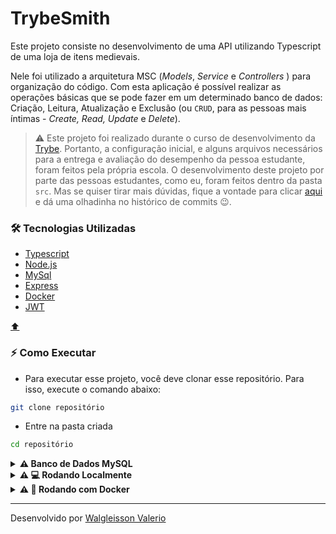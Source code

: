 # TrybeSmith

Este projeto consiste no desenvolvimento de uma API utilizando Typescript de uma loja de itens medievais. 

Nele foi utilizado a arquitetura MSC (*Models*, *Service* e *Controllers* ) para organização do código. Com esta aplicação é possível realizar as operações básicas que se pode fazer em um determinado banco de dados: Criação, Leitura, Atualização e Exclusão (ou `CRUD`, para as pessoas mais íntimas - *Create, Read, Update* e *Delete*).

> ⚠️ Este projeto foi realizado durante o curso de desenvolvimento da [Trybe](https://www.betrybe.com/). Portanto, a configuração inicial, e alguns arquivos necessários para a entrega e avaliação do desempenho da pessoa estudante, foram feitos pela própria escola. O desenvolvimento deste projeto por parte das pessoas estudantes, como eu, foram feitos dentro da pasta `src`. Mas se quiser tirar mais dúvidas, fique a vontade para clicar [aqui](https://github.com/walgleisson-valerio/trybesmith/commits/main) e dá uma olhadinha no histórico de commits 😉.
> 

### 🛠️ Tecnologias Utilizadas

- [Typescript](https://www.typescriptlang.org/pt/docs/)
- [Node.js](https://nodejs.org/pt-br/docs/)
- [MySql](https://dev.mysql.com/doc/)
- [Express](https://expressjs.com/pt-br/)
- [Docker](https://docs.docker.com/)
- [JWT](https://jwt.io/introduction)

[⬆️](#trybesmith)

### ⚡ Como Executar

- Para executar esse projeto, você deve clonar esse repositório. Para isso, execute o comando abaixo:

```bash
git clone repositório
```

- Entre na pasta criada

```sh
cd repositório
```
<details id=bd>
<summary><strong>⚠️ Banco de Dados MySQL</strong></summary>

⚠️ Para rodar essa aplicação você precisar ter o Mysql instalado e rodando em sua máquina.

- Use o comando abaixo, substituindo onde necessário pelas suas credencias do Mysql.
    
    ```sh
    mysql -r <your-username> -p
    ```
    
- Crie o banco, as tabelas e popule-as copiando o script no terminal. Esse script também está disponível no arquivo `trybesmith.sql`.
    
    ```sql
    DROP SCHEMA IF EXISTS Trybesmith;
    CREATE SCHEMA IF NOT EXISTS Trybesmith;
    
    CREATE TABLE Trybesmith.Users (
      id INTEGER AUTO_INCREMENT PRIMARY KEY NOT NULL,
      username TEXT NOT NULL,
      classe TEXT NOT NULL,
      level INTEGER NOT NULL,
      password TEXT NOT NULL
    );
    
    CREATE TABLE Trybesmith.Orders (
      id INTEGER AUTO_INCREMENT PRIMARY KEY NOT NULL,
      userId INTEGER,
      FOREIGN KEY (userId) REFERENCES Trybesmith.Users (id)
    );
    
    CREATE TABLE Trybesmith.Products (
      id INTEGER AUTO_INCREMENT PRIMARY KEY NOT NULL,
      name TEXT NOT NULL,
      amount TEXT NOT NULL,
      orderId INTEGER,
      FOREIGN KEY (orderId) REFERENCES Trybesmith.Orders (id)
    );
    
    INSERT INTO
      Trybesmith.Users (username, classe, level, password)
    VALUES
      ("reigal", "Guerreiro", 10, "1dragaonoceu");
    
    INSERT INTO
      Trybesmith.Users (username, classe, level, password)
    VALUES
      ("vyrion", "Inventor", 8, "pagandodividas");
    
    INSERT INTO
      Trybesmith.Users (username, classe, level, password)
    VALUES
      ("yraa", "Ladina", 5, "valarmorg");
    
    INSERT INTO
      Trybesmith.Orders (userId)
    VALUES
      (1);
    
    INSERT INTO
      Trybesmith.Orders (userId)
    VALUES
      (3);
    
    INSERT INTO
      Trybesmith.Orders (userId)
    VALUES
      (2);
    
    INSERT INTO
      Trybesmith.Products (name, amount)
    VALUES
      ("Espada curta", "10 peças de ouro");
    
    INSERT INTO
      Trybesmith.Products (name, amount, orderId)
    VALUES
      (
        "Escudo desnecessariamente grande",
        "20 peças de ouro",
        1
      );
    
    INSERT INTO
      Trybesmith.Products (name, amount, orderId)
    VALUES
      ("Adaga de Aço Valírico", "1 peça de ouro", 2);
    
    INSERT INTO
      Trybesmith.Products (name, amount, orderId)
    VALUES
      ("Colar de fogo", "1 peça de ouro", 2);
    
    INSERT INTO
      Trybesmith.Products (name, amount, orderId)
    VALUES
      ("Engenhoca aleatória", "15 peças de ouro", 3);
    ```
    
    > 💡 Você pode optar por usar o workbench ao invés do terminal.
    > 

⚠️ Além disso, será necessário a criação do arquivo `.env` na pasta do backend, para adicionar as informações necessárias sobre o banco de dados, conforme o arquivo `.env.exemplo`

[⬆️](#trybesmith)
</details>

<details>
<summary><strong>⚠️ 💻 Rodando Localmente</strong></summary>

- Instale as dependências, caso existam, com:
    
    ```sh
    npm install
    ```
    
- Execute o comando para iniciar a aplicação
    
    ```sh
    npm start
    ```
    
- Dentro do arquivo `package.json`existem alguns scripts úteis para desenvolvimento. Não se esqueça de dar um conferida nele caso se interesse 😉.

[⬆️](#trybesmith)
</details>

<details>
<summary><strong>⚠️ 🐳 Rodando com Docker</strong></summary>

- ⚠️ Importante ⚠️
    
    ⚠️ Seu **docker-compose** precisa estar na versão **1.29** ou **superior**. [Veja aqui](https://www.digitalocean.com/community/tutorials/how-to-install-and-use-docker-compose-on-ubuntu-20-04-pt) ou [na documentação](https://docs.docker.com/compose/install/) como instalá-lo. No primeiro artigo, você pode substituir onde está com `1.26.0` por `1.29.2`.
    
- Lembre-se de parar o `mysql` se estiver usando localmente na porta padrão (`3306`), ou adapte, caso queria fazer uso da aplicação em containers.
- Rode os serviços do node e mysql com o comando:
    
    ```sh
    docker-compose up -d
    ```
    

> Esses serviços irão inicializar um container chamado `trybesmith` e outro chamado `trybesmith_db`.
> 
- Entre no terminal do container`trybesmith_db` via CLI ou abra-o no VS Code com o comando abaixo. E siga o passo a passo descrito [aqui](#bd) para configuração do banco de dados.
    
    ```sh
    docker exec -it trybesmith_db bash
    ```
    
- A partir daqui você pode rodar o container `trybesmith`, responsável pela execução do servidor node, via CLI ou abri-lo no VS Code.
    
    ```sh
    docker exec -it trybesmith bash
    ```
    
- Ele te dará acesso ao terminal interativo do container criado pelo compose, que está rodando em segundo plano.
- Instale as dependências, caso existam, com:
    
    ```sh
    npm install
    ```
    
- Execute o comando para iniciar a aplicação
    
    ```sh
    npm start
    ```
    
- ⚠️ Atenção ⚠️ Caso opte por utilizar o Docker, **TODOS** os comandos disponíveis no `package.json`devem ser executados **DENTRO** do container, ou seja, no terminal que aparece após a execução do comando `docker exec`citado acima.

[⬆️](#trybesmith)
</details>

---

Desenvolvido por [Walgleisson Valerio](https://github.com/walgleisson-valerio)
